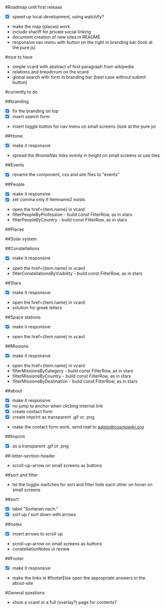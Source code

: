 #Roadmap until first release
- [x] speed up local development, using watchify?
- make the map (places) work
- include shariff for private social linking
- document creation of new sites in README
- responsive nav menu with button on the right in branding bar (look at the pure js)

#nice to have
- simple vcard with abstract of first paragraph from wikipedia
- relations and breadcrum on the vcard
- global search with form in branding bar (best case without submit button)

#currently to do

##branding
- [x] fix the branding on top
- [x] insert search form
- insert toggle button for nav menu on small screens (look at the pure js)

##Home
- [x] make it responsive
- spread the #homeNav links evenly in height on small screens or use tiles

##Events
- [x] rename the component, css and site files to "events"

##People
- [x] make it responsive
- [x] set comma only if itemname2 exists
- open the href={item.name} in vcard
- filterPeopleByProfession - build const FilterRow, as in stars
- filterPeopleByCountry - build const FilterRow, as in stars

##Places

##Solar system

##Constellations
- [x] make it responsive
- open the href={item.name} in vcard
- filterConstellationsByVisibility - build const FilterRow, as in stars

##Stars
- [x] make it responsive
- open the href={item.name} in vcard
- solution for greek letters

##Space stations
- [x] make it responsive
- open the href={item.name} in vcard

##Missions
- [x] make it responsive
- open the href={item.name} in vcard
- filterMissionsByCategory - build const FilterRow, as in stars
- filterMissionsByCountry - build const FilterRow, as in stars
- filterMissionsByDestination - build const FilterRow, as in stars

##about
- [x] make it responsive
- [x] no jump to anchor when clicking internal link
- [x] create contact form
- [x] create imprint as transparent .gif or .png
- make the contact form work, send mail to admin@cosmowiki.org

##Imprint
- [x] as a transparent .gif or .png

##.letter-section-header
- scroll-up-arrow on small screens as buttons

##sort and filter
- let the toggle-switches for sort and filter hide each other on hover on small screens

##sort
- [x] label "Sortieren nach:"
- [x] sort up / sort down with arrows

##notes
- [x] insert arrows to scroll up
- scroll-up-arrow on small screens as buttons
- constellationNotes ul review

##Footer
- [x] make it responsive
- make the links in #footerElse open the appropriate answers in the about-site

#General questions
- show a vcard or a full (overlay?) page for contents?
